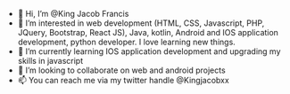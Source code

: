 - 👋 Hi, I’m @King Jacob Francis
- 👀 I’m interested in web development (HTML, CSS, Javascript, PHP, JQuery, Bootstrap, React JS), Java, kotlin, Android and IOS application development, python developer. I love learning new things.
- 🌱 I’m currently learning IOS application development and upgrading my skills in javascript
- 💞️ I’m looking to collaborate on web and android projects
- 📫 You can reach me via my twitter handle @Kingjacobxx 

<!---
codeCrown12/codeCrown12 is a ✨ special ✨ repository because its `README.md` (this file) appears on your GitHub profile.
You can click the Preview link to take a look at your changes.
--->
